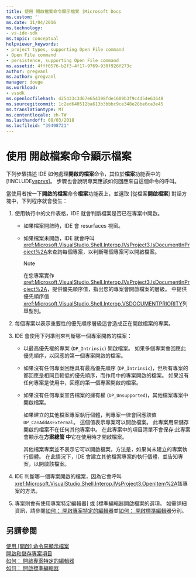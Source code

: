 ```yaml
---
title: 使用 開啟檔案命令顯示檔案 |Microsoft Docs
ms.custom: ''
ms.date: 11/04/2016
ms.technology:
- vs-ide-sdk
ms.topic: conceptual
helpviewer_keywords:
- project types, supporting Open File command
- Open File command
- persistence, supporting Open File command
ms.assetid: 4fff0576-b2f3-4f17-9769-930f926f273c
author: gregvanl
ms.author: gregvanl
manager: douge
ms.workload:
- vssdk
ms.openlocfilehash: 425433c3d67e654398fde1609b3f9c4d54e63648
ms.sourcegitcommit: 1c2ed640512ba613b3bbbc9ce348e28be6ca3e45
ms.translationtype: MT
ms.contentlocale: zh-TW
ms.lasthandoff: 08/03/2018
ms.locfileid: "39498721"
---
```

# <a name="display-files-by-using-the-open-file-command"></a>使用 開啟檔案命令顯示檔案
下列步驟描述 IDE 如何處理**開啟的檔案**命令，其位於**檔案**功能表中的[!INCLUDE[vsprvs](../../code-quality/includes/vsprvs_md.md)]。 步驟也會說明專案應該如何回應來自這個命令的呼叫。  
  
 當使用者按一下**開啟的檔案**命令**檔案**功能表上，並選取 [從檔案**開啟檔案**] 對話方塊中，下列程序就會發生：  
  
1.  使用執行中的文件表格，IDE 就會判斷檔案是否已在專案中開啟。  
  
    -   如果檔案開啟時，IDE 會 resurfaces 視窗。  
  
    -   如果檔案未開啟，IDE 就會呼叫<xref:Microsoft.VisualStudio.Shell.Interop.IVsProject3.IsDocumentInProject%2A>來查詢每個專案，以判斷哪個專案可以開啟檔案。  
  
        > [!NOTE]
        >  在您專案實作<xref:Microsoft.VisualStudio.Shell.Interop.IVsProject3.IsDocumentInProject%2A>，提供優先順序值，指出您的專案會開啟檔案的層級。 中提供優先順序值<xref:Microsoft.VisualStudio.Shell.Interop.VSDOCUMENTPRIORITY>列舉型別。  
  
2.  每個專案以表示重要性的優先順序層級這會造成正在開啟檔案的專案。  
  
3.  IDE 會使用下列準則來判斷哪一個專案開啟的檔案：  
  
    -   以最高優先權的專案 (`DP_Intrinsic`) 開啟檔案。 如果多個專案會回應此優先順序，以回應的第一個專案開啟的檔案。  
  
    -   如果沒有任何專案回應具有最高優先順序 (`DP_Intrinsic`)，但所有專案的都回應是相同且較低的優先順序，而作用中的專案開啟的檔案。 如果沒有任何專案是使用中，回應的第一個專案開啟的檔案。  
  
    -   如果沒有任何專案宣告檔案的擁有權 (`DP_Unsupported`)，其他檔案專案中開啟檔案。  
  
         如果建立的其他檔案專案執行個體，則專案一律會回應該值`DP_CanAddAsExternal`。 這個值表示專案可以開啟檔案。 此專案用來儲存開啟的檔案不在任何其他專案中。 在此專案中的項目清單不會保存;此專案會顯示在**方案總管 中**它在使用時才開啟檔案。  
  
         其他檔案專案並不表示它可以開啟檔案，方法是，如果尚未建立的專案執行個體。 在此情況下，IDE 會建立其他檔案專案的執行個體，並告知專案，以開啟該檔案。  
  
4.  IDE 判斷哪一個專案開啟的檔案，因為它會呼叫<xref:Microsoft.VisualStudio.Shell.Interop.IVsProject3.OpenItem%2A>該專案的方法。  
  
5.  專案則會有使用專案特定編輯器] 或 [標準編輯器開啟檔案的選項。 如需詳細資訊，請參閱[如何： 開啟專案特定的編輯器](../../extensibility/how-to-open-project-specific-editors.md)並[如何︰ 開啟標準編輯器](../../extensibility/how-to-open-standard-editors.md)分別。  
  
## <a name="see-also"></a>另請參閱  
 [使用 [開啟] 命令來顯示檔案](../../extensibility/internals/displaying-files-by-using-the-open-with-command.md)   
 [開啟和儲存專案項目](../../extensibility/internals/opening-and-saving-project-items.md)   
 [如何： 開啟專案特定的編輯器](../../extensibility/how-to-open-project-specific-editors.md)   
 [如何： 開啟標準編輯器](../../extensibility/how-to-open-standard-editors.md)